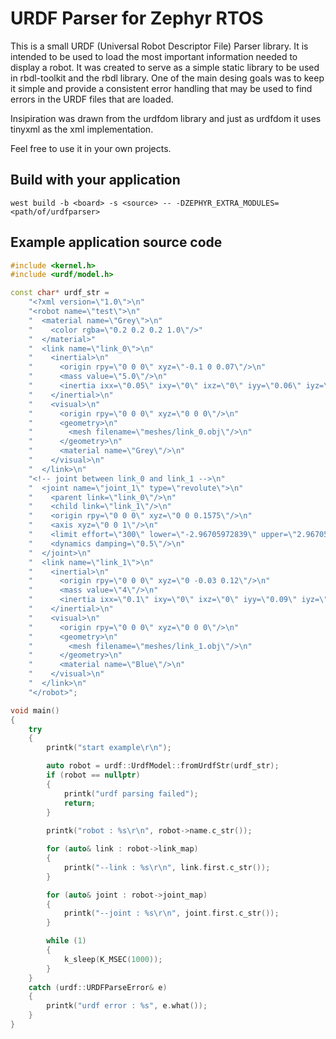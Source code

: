 URDF Parser for Zephyr RTOS
===========

This is a small URDF (Universal Robot Descriptor File) Parser library. It is intended to be
used to load the most important information needed to display a robot. It was created to
serve as a simple static library to be used in rbdl-toolkit and the rbdl library. One of the main desing goals was to keep it simple and provide a consistent error handling that may be
used to find errors in the URDF files that are loaded.

Insipiration was drawn from the urdfdom library and just as urdfdom it uses tinyxml as
the xml implementation.

Feel free to use it in your own projects.<br>

## Build with your application

```shell
west build -b <board> -s <source> -- -DZEPHYR_EXTRA_MODULES=<path/of/urdfparser>
```

## Example application source code
```cpp
#include <kernel.h>
#include <urdf/model.h>

const char* urdf_str =
    "<?xml version=\"1.0\">\n"
    "<robot name=\"test\">\n"
    "  <material name=\"Grey\">\n"
    "    <color rgba=\"0.2 0.2 0.2 1.0\"/>"
    "  </material>"
    "  <link name=\"link_0\">\n"
    "    <inertial>\n"
    "      <origin rpy=\"0 0 0\" xyz=\"-0.1 0 0.07\"/>\n"
    "      <mass value=\"5.0\"/>\n"
    "      <inertia ixx=\"0.05\" ixy=\"0\" ixz=\"0\" iyy=\"0.06\" iyz=\"0\" izz=\"0.03\"/>\n"
    "    </inertial>\n"
    "    <visual>\n"
    "      <origin rpy=\"0 0 0\" xyz=\"0 0 0\"/>\n"
    "      <geometry>\n"
    "        <mesh filename=\"meshes/link_0.obj\"/>\n"
    "      </geometry>\n"
    "      <material name=\"Grey\"/>\n"
    "    </visual>\n"
    "  </link>\n"
    "<!-- joint between link_0 and link_1 -->\n"
    "  <joint name=\"joint_1\" type=\"revolute\">\n"
    "    <parent link=\"link_0\"/>\n"
    "    <child link=\"link_1\"/>\n"
    "    <origin rpy=\"0 0 0\" xyz=\"0 0 0.1575\"/>\n"
    "    <axis xyz=\"0 0 1\"/>\n"
    "    <limit effort=\"300\" lower=\"-2.96705972839\" upper=\"2.96705972839\" velocity=\"10\"/>\n"
    "    <dynamics damping=\"0.5\"/>\n"
    "  </joint>\n"
    "  <link name=\"link_1\">\n"
    "    <inertial>\n"
    "      <origin rpy=\"0 0 0\" xyz=\"0 -0.03 0.12\"/>\n"
    "      <mass value=\"4\"/>\n"
    "      <inertia ixx=\"0.1\" ixy=\"0\" ixz=\"0\" iyy=\"0.09\" iyz=\"0\" izz=\"0.02\"/>\n"
    "    </inertial>\n"
    "    <visual>\n"
    "      <origin rpy=\"0 0 0\" xyz=\"0 0 0\"/>\n"
    "      <geometry>\n"
    "        <mesh filename=\"meshes/link_1.obj\"/>\n"
    "      </geometry>\n"
    "      <material name=\"Blue\"/>\n"
    "    </visual>\n"
    "  </link>\n"
    "</robot>";

void main()
{
    try
    {
        printk("start example\r\n");

        auto robot = urdf::UrdfModel::fromUrdfStr(urdf_str);
        if (robot == nullptr)
        {
            printk("urdf parsing failed");
            return;
        }
      
        printk("robot : %s\r\n", robot->name.c_str());

        for (auto& link : robot->link_map)
        {
            printk("--link : %s\r\n", link.first.c_str());
        }

        for (auto& joint : robot->joint_map)
        {
            printk("--joint : %s\r\n", joint.first.c_str());
        }

        while (1)
        {
            k_sleep(K_MSEC(1000));
        }
    }
    catch (urdf::URDFParseError& e)
    {
        printk("urdf error : %s", e.what());
    }
}

```
